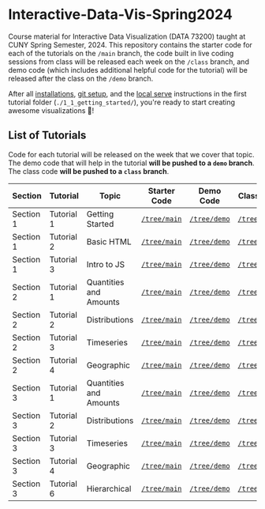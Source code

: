 # Interactive-Data-Vis-Spring2024

Course material for Interactive Data Visualization (DATA 73200) taught at CUNY Spring Semester, 2024. This repository contains the starter code for each of the tutorials on the `/main` branch, the code built in live coding sessions from class will be released each week on the `/class` branch, and demo code (which includes additional helpful code for the tutorial) will be released after the class on the `/demo` branch.

After all [installations](./1_1_getting_started/1_INSTALL.md), [git setup](./1_1_getting_started/2_GIT_SETUP.md), and the [local serve](./1_1_getting_started/3_BASIC_SERVER.md) instructions in the first tutorial folder (`./1_1_getting_started/`), you're ready to start creating awesome visualizations 🎉!

## List of Tutorials

Code for each tutorial will be released on the week that we cover that topic. The demo code that will help in the tutorial **will be pushed to a `demo` branch**. The class code **will be pushed to a `class` branch**.

| Section | Tutorial | Topic | Starter Code | Demo Code | Class Code |
| ------ | ------ | ----- | ------ | ----- | ----- |
| Section 1 | Tutorial 1 | Getting Started | [`/tree/main`](https://github.com/InteractiveDataVis/Interactive-Data-Vis-Spring2024/tree/main/1_1_getting_started) | [`/tree/demo`](https://github.com/InteractiveDataVis/Interactive-Data-Vis-Spring2024/tree/demo/1_1_getting_started) | [`/tree/class`](https://github.com/InteractiveDataVis/Interactive-Data-Vis-Spring2024/tree/class/1_1_getting_started)
  | Section 1 | Tutorial 2 | Basic HTML | [`/tree/main`](https://github.com/InteractiveDataVis/Interactive-Data-Vis-Spring2024/tree/main/1_2_basic_html) | [`/tree/demo`](https://github.com/InteractiveDataVis/Interactive-Data-Vis-Spring2024/tree/demo/1_2_basic_html) | [`/tree/class`](https://github.com/InteractiveDataVis/Interactive-Data-Vis-Spring2024/tree/class/1_2_basic_html)
| Section 1 | Tutorial 3 | Intro to JS | [`/tree/main`](https://github.com/InteractiveDataVis/Interactive-Data-Vis-Spring2024/tree/main/1_3_intro_to_js) | [`/tree/demo`](https://github.com/InteractiveDataVis/Interactive-Data-Vis-Spring2024/tree/demo/1_3_intro_to_js) | [`/tree/class`](https://github.com/InteractiveDataVis/Interactive-Data-Vis-Spring2024/tree/class/1_3_intro_to_js)
| Section 2 | Tutorial 1 | Quantities and Amounts | [`/tree/main`](https://github.com/InteractiveDataVis/Interactive-Data-Vis-Spring2024/tree/main/2_1_quantities_and_amounts) | [`/tree/demo`](https://github.com/InteractiveDataVis/Interactive-Data-Vis-Spring2024/tree/demo/2_1_quantities_and_amounts) | [`/tree/class`](https://github.com/InteractiveDataVis/Interactive-Data-Vis-Spring2024/tree/class/2_1_quantities_and_amounts)
| Section 2 | Tutorial 2 | Distributions | [`/tree/main`](https://github.com/InteractiveDataVis/Interactive-Data-Vis-Spring2024/tree/main/2_2_distributions) | [`/tree/demo`](https://github.com/InteractiveDataVis/Interactive-Data-Vis-Spring2024/tree/demo/2_2_distributions) | [`/tree/class`](https://github.com/InteractiveDataVis/Interactive-Data-Vis-Spring2024/tree/class/2_2_distributions)
| Section 2 | Tutorial 3 | Timeseries | [`/tree/main`](https://github.com/InteractiveDataVis/Interactive-Data-Vis-Spring2024/tree/main/2_3_time_series) | [`/tree/demo`](https://github.com/InteractiveDataVis/Interactive-Data-Vis-Spring2024/tree/demo/2_3_time_series) | [`/tree/class`](https://github.com/InteractiveDataVis/Interactive-Data-Vis-Spring2024/tree/class/2_3_time_series)
| Section 2 | Tutorial 4 | Geographic | [`/tree/main`](https://github.com/InteractiveDataVis/Interactive-Data-Vis-Spring2024/tree/main/2_4_geographic) | [`/tree/demo`](https://github.com/InteractiveDataVis/Interactive-Data-Vis-Spring2024/tree/demo/2_4_geographic) | [`/tree/class`](https://github.com/InteractiveDataVis/Interactive-Data-Vis-Spring2024/tree/class/2_4_geographic)
| Section 3 | Tutorial 1 | Quantities and Amounts | [`/tree/main`](https://github.com/InteractiveDataVis/Interactive-Data-Vis-Spring2024/tree/main/3_1_quantities_and_amounts) | [`/tree/demo`](https://github.com/InteractiveDataVis/Interactive-Data-Vis-Spring2024/tree/demo/3_1_quantities_and_amounts) | [`/tree/class`](https://github.com/InteractiveDataVis/Interactive-Data-Vis-Spring2024/tree/class/3_1_quantities_and_amounts)
| Section 3 | Tutorial 2 | Distributions | [`/tree/main`](https://github.com/InteractiveDataVis/Interactive-Data-Vis-Spring2024/tree/main/3_2_distributions) | [`/tree/demo`](https://github.com/InteractiveDataVis/Interactive-Data-Vis-Spring2024/tree/demo/3_2_distributions) | [`/tree/class`](https://github.com/InteractiveDataVis/Interactive-Data-Vis-Spring2024/tree/class/3_2_distributions)
| Section 3 | Tutorial 3 | Timeseries | [`/tree/main`](https://github.com/InteractiveDataVis/Interactive-Data-Vis-Spring2024/tree/main/3_3_time_series) | [`/tree/demo`](https://github.com/InteractiveDataVis/Interactive-Data-Vis-Spring2024/tree/demo/3_3_time_series) | [`/tree/class`](https://github.com/InteractiveDataVis/Interactive-Data-Vis-Spring2024/tree/class/3_3_time_series)
| Section 3 | Tutorial 4 | Geographic | [`/tree/main`](https://github.com/InteractiveDataVis/Interactive-Data-Vis-Spring2024/tree/main/3_4_geographic) | [`/tree/demo`](https://github.com/InteractiveDataVis/Interactive-Data-Vis-Spring2024/tree/demo/3_4_geographic) | [`/tree/class`](https://github.com/InteractiveDataVis/Interactive-Data-Vis-Spring2024/tree/class/3_4_geographic)
| Section 3 | Tutorial 6 | Hierarchical | [`/tree/main`](https://github.com/InteractiveDataVis/Interactive-Data-Vis-Spring2024/tree/main/3_5_hierarchical) | [`/tree/demo`](https://github.com/InteractiveDataVis/Interactive-Data-Vis-Spring2024/tree/demo/3_5_hierarchical) | [`/tree/class`](https://github.com/InteractiveDataVis/Interactive-Data-Vis-Spring2024/tree/class/3_5_hierarchical)

